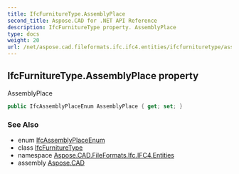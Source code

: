 ```yaml
---
title: IfcFurnitureType.AssemblyPlace
second_title: Aspose.CAD for .NET API Reference
description: IfcFurnitureType property. AssemblyPlace
type: docs
weight: 20
url: /net/aspose.cad.fileformats.ifc.ifc4.entities/ifcfurnituretype/assemblyplace/
---
```

## IfcFurnitureType.AssemblyPlace property

AssemblyPlace

```csharp
public IfcAssemblyPlaceEnum AssemblyPlace { get; set; }
```

### See Also

* enum [IfcAssemblyPlaceEnum](../../../aspose.cad.fileformats.ifc.ifc4.types/ifcassemblyplaceenum/)
* class [IfcFurnitureType](../)
* namespace [Aspose.CAD.FileFormats.Ifc.IFC4.Entities](../../ifcfurnituretype/)
* assembly [Aspose.CAD](../../../)


